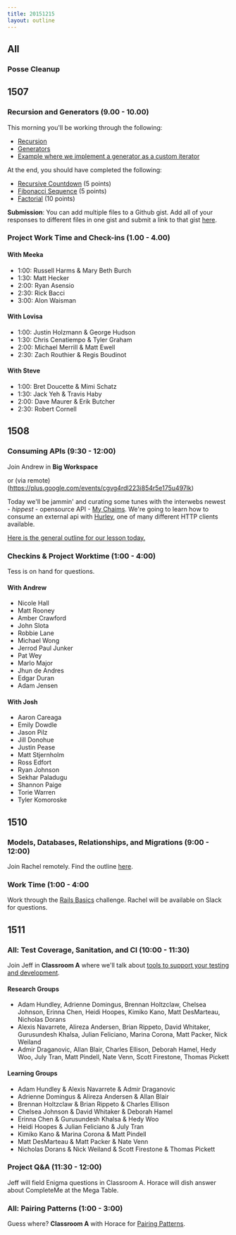 ```yaml
---
title: 20151215
layout: outline
---
```


## All

### Posse Cleanup

## 1507

### Recursion and Generators (9.00 - 10.00)

This morning you'll be working through the following:

- [Recursion](https://github.com/mdn/advanced-js-fundamentals-ck/blob/gh-pages/tutorials/02-functions/04-recursion.md)
- [Generators](https://github.com/mdn/advanced-js-fundamentals-ck/blob/gh-pages/tutorials/02-functions/05-generators.md)
- [Example where we implement a generator as a custom iterator](http://jsbin.com/hogafu/edit?js,console,output)

At the end, you should have completed the following:

- [Recursive Countdown](https://github.com/mdn/advanced-js-fundamentals-ck/blob/gh-pages/tutorials/02-functions/04-recursion.md#countdown) (5 points)
- [Fibonacci Sequence](https://github.com/mdn/advanced-js-fundamentals-ck/blob/gh-pages/tutorials/02-functions/04-recursion.md#fibonacci-sequence) (5 points)
- [Factorial](https://github.com/mdn/advanced-js-fundamentals-ck/blob/gh-pages/tutorials/02-functions/05-generators.md#your-turn) (10 points)

**Submission**: You can add multiple files to a Github gist. Add all of your responses to different files in one gist and submit a link to that gist [here](https://docs.google.com/a/casimircreative.com/forms/d/1Y5U4IT4saGGZpYZrt0dFB6j3Qa-d1IXBUwfe-iBbg7w/viewform).

### Project Work Time and Check-ins (1.00 - 4.00)

#### With Meeka

* 1:00: Russell Harms & Mary Beth Burch
* 1:30: Matt Hecker
* 2:00: Ryan Asensio
* 2:30: Rick Bacci
* 3:00: Alon Waisman

#### With Lovisa

* 1:00: Justin Holzmann & George Hudson
* 1:30: Chris Cenatiempo & Tyler Graham
* 2:00: Michael Merrill & Matt Ewell
* 2:30: Zach Routhier & Regis Boudinot

#### With Steve

* 1:00: Bret Doucette & Mimi Schatz
* 1:30: Jack Yeh & Travis Haby
* 2:00: Dave Maurer & Erik Butcher
* 2:30: Robert Cornell

## 1508

### Consuming APIs (9:30 - 12:00)

Join Andrew in **Big Workspace**

or (via remote)(https://plus.google.com/events/cgvg4rdl223i854r5e175u497lk)

Today we'll be jammin' and curating some tunes with the interwebs newest - _hippest_ - opensource API - [My Chaims](http://my-chaims.herokuapp.com). We're going to learn how to consume an external api with [Hurley](https://github.com/lostisland/hurley), one of many different HTTP clients available.

[Here is the general outline for our lesson today.](https://github.com/turingschool/lesson_plans/blob/master/ruby_03-professional_rails_applications/consuming_an_api.md)

### Checkins & Project Worktime (1:00 - 4:00)

Tess is on hand for questions.

#### With Andrew

* Nicole Hall
* Matt Rooney
* Amber Crawford
* John Slota
* Robbie Lane
* Michael Wong
* Jerrod Paul Junker
* Pat Wey
* Marlo Major
* Jhun de Andres
* Edgar Duran
* Adam Jensen

#### With Josh

* Aaron Careaga
* Emily Dowdle
* Jason Pilz
* Jill Donohue
* Justin Pease
* Matt Stjernholm
* Ross Edfort
* Ryan Johnson
* Sekhar Paladugu
* Shannon Paige
* Torie Warren
* Tyler Komoroske

## 1510

### Models, Databases, Relationships, and Migrations (9:00 - 12:00)

Join Rachel remotely. Find the outline [here](https://github.com/turingschool/lesson_plans/blob/master/ruby_02-web_applications_with_ruby/models_databases_relationships.markdown).

### Work Time (1:00 - 4:00

Work through the [Rails Basics](https://github.com/turingschool/challenges/blob/master/models_databases_relationships_routes_controllers_oh_my.markdown) challenge. Rachel will be available on Slack for questions.

## 1511

### All: Test Coverage, Sanitation, and CI (10:00 - 11:30)

Join Jeff in **Classroom A** where we'll talk about [tools to support your testing and development](https://github.com/turingschool/lesson_plans/blob/master/ruby_01-object_oriented_programming_with_ruby/test_coverage_sanitation_and_ci.markdown).

#### Research Groups

* Adam Hundley, Adrienne Domingus, Brennan Holtzclaw, Chelsea Johnson, Erinna Chen, Heidi Hoopes, Kimiko Kano, Matt DesMarteau, Nicholas Dorans
* Alexis Navarrete, Alireza Andersen, Brian Rippeto, David Whitaker, Gurusundesh Khalsa, Julian Feliciano, Marina Corona, Matt Packer, Nick Weiland
* Admir Draganovic, Allan Blair, Charles Ellison, Deborah Hamel, Hedy Woo, July Tran, Matt Pindell, Nate Venn, Scott Firestone, Thomas Pickett

#### Learning Groups

* Adam Hundley & Alexis Navarrete & Admir Draganovic
* Adrienne Domingus & Alireza Andersen & Allan Blair
* Brennan Holtzclaw & Brian Rippeto & Charles Ellison
* Chelsea Johnson & David Whitaker & Deborah Hamel
* Erinna Chen & Gurusundesh Khalsa & Hedy Woo
* Heidi Hoopes & Julian Feliciano & July Tran
* Kimiko Kano & Marina Corona & Matt Pindell
* Matt DesMarteau & Matt Packer & Nate Venn
* Nicholas Dorans & Nick Weiland & Scott Firestone & Thomas Pickett

### Project Q&A (11:30 - 12:00)

Jeff will field Enigma questions in Classroom A. Horace will dish answer about CompleteMe
at the Mega Table.

### All: Pairing Patterns (1:00 - 3:00)

Guess where? **Classroom A** with Horace for [Pairing Patterns](https://github.com/turingschool/lesson_plans/blob/master/ruby_01-object_oriented_programming_with_ruby/pairing_patterns.markdown).
